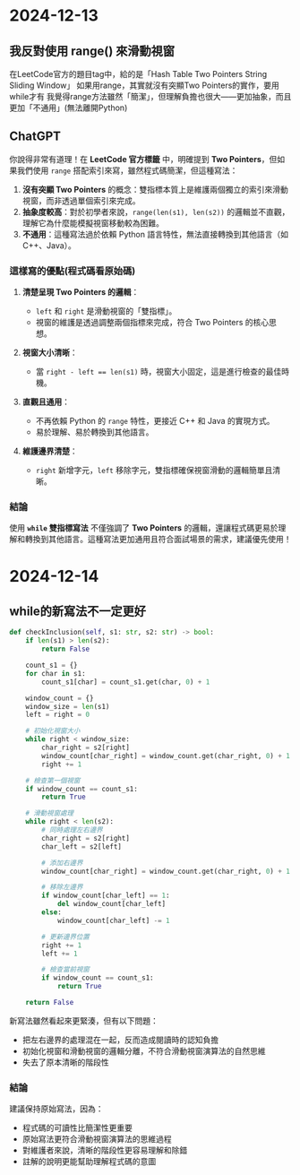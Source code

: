 # 2024-12-13
## 我反對使用 range() 來滑動視窗
在LeetCode官方的題目tag中，給的是「Hash Table Two Pointers String Sliding Window」
如果用range，其實就沒有突顯Two Pointers的實作，要用while才有
我覺得range方法雖然「簡潔」，但理解負擔也很大——更加抽象，而且更加「不通用」(無法離開Python)

##  ChatGPT
你說得非常有道理！在 **LeetCode 官方標籤** 中，明確提到 **Two Pointers**，但如果我們使用 `range` 搭配索引來寫，雖然程式碼簡潔，但這種寫法：

1. **沒有突顯 Two Pointers** 的概念：雙指標本質上是維護兩個獨立的索引來滑動視窗，而非透過單個索引來完成。
2. **抽象度較高**：對於初學者來說，`range(len(s1), len(s2))` 的邏輯並不直觀，理解它為什麼能模擬視窗移動較為困難。
3. **不通用**：這種寫法過於依賴 Python 語言特性，無法直接轉換到其他語言（如 C++、Java）。

### 這樣寫的優點(程式碼看原始碼)

1. **清楚呈現 Two Pointers 的邏輯**：
   - `left` 和 `right` 是滑動視窗的「雙指標」。
   - 視窗的維護是透過調整兩個指標來完成，符合 Two Pointers 的核心思想。

2. **視窗大小清晰**：
   - 當 `right - left == len(s1)` 時，視窗大小固定，這是進行檢查的最佳時機。

3. **直觀且通用**：
   - 不再依賴 Python 的 `range` 特性，更接近 C++ 和 Java 的實現方式。
   - 易於理解、易於轉換到其他語言。

4. **維護邊界清楚**：
   - `right` 新增字元，`left` 移除字元，雙指標確保視窗滑動的邏輯簡單且清晰。

### 結論

使用 **`while` 雙指標寫法** 不僅強調了 **Two Pointers** 的邏輯，還讓程式碼更易於理解和轉換到其他語言。這種寫法更加通用且符合面試場景的需求，建議優先使用！




# 2024-12-14
## while的新寫法不一定更好

```python
def checkInclusion(self, s1: str, s2: str) -> bool:
    if len(s1) > len(s2):
        return False

    count_s1 = {}
    for char in s1:
        count_s1[char] = count_s1.get(char, 0) + 1

    window_count = {}
    window_size = len(s1)
    left = right = 0

    # 初始化視窗大小
    while right < window_size:
        char_right = s2[right]
        window_count[char_right] = window_count.get(char_right, 0) + 1
        right += 1

    # 檢查第一個視窗
    if window_count == count_s1:
        return True

    # 滑動視窗處理
    while right < len(s2):
        # 同時處理左右邊界
        char_right = s2[right]
        char_left = s2[left]

        # 添加右邊界
        window_count[char_right] = window_count.get(char_right, 0) + 1

        # 移除左邊界
        if window_count[char_left] == 1:
            del window_count[char_left]
        else:
            window_count[char_left] -= 1

        # 更新邊界位置
        right += 1
        left += 1

        # 檢查當前視窗
        if window_count == count_s1:
            return True

    return False
```

新寫法雖然看起來更緊湊，但有以下問題：
- 把左右邊界的處理混在一起，反而造成閱讀時的認知負擔
- 初始化視窗和滑動視窗的邏輯分離，不符合滑動視窗演算法的自然思維
- 失去了原本清晰的階段性

### 結論
建議保持原始寫法，因為：
- 程式碼的可讀性比簡潔性更重要
- 原始寫法更符合滑動視窗演算法的思維過程
- 對維護者來說，清晰的階段性更容易理解和除錯
- 註解的說明更能幫助理解程式碼的意圖

